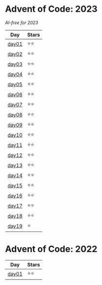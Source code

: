 # Advent of Code: 2023

_AI-free for 2023_

| Day                 | Stars    |
| ------------------- | -------- |
| [day01](2023/day01) | ⭐️⭐️   |
| [day02](2023/day02) | ⭐️⭐️   |
| [day03](2023/day03) | ⭐️⭐️   |
| [day04](2023/day04) | ⭐️⭐️   |
| [day05](2023/day05) | ⭐️⭐️   |
| [day06](2023/day06) | ⭐️⭐️   |
| [day07](2023/day07) | ⭐️⭐️   |
| [day08](2023/day08) | ⭐️⭐️   |
| [day09](2023/day09) | ⭐️⭐️   |
| [day10](2023/day10) | ⭐️⭐️   |
| [day11](2023/day11) | ⭐️⭐️   |
| [day12](2023/day12) | ⭐️⭐️   |
| [day13](2023/day13) | ⭐️⭐️   |
| [day14](2023/day14) | ⭐️⭐️   |
| [day15](2023/day15) | ⭐️⭐️   |
| [day16](2023/day16) | ⭐️⭐️   |
| [day17](2023/day17) | ⭐️⭐️   |
| [day18](2023/day18) | ⭐️⭐️️️ |
| [day19](2023/day19) | ⭐️      |

# Advent of Code: 2022

| Day                 | Stars  |
| ------------------- | ------ |
| [day01](2022/day01) | ⭐️⭐️ |
